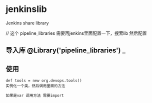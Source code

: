 # jenkinslib
Jenkins share library

// 这个 pipeline_libraries 需要再jenkins里面配置一下，搜索lib 然后配置
## 导入库 @Library('pipeline_libraries') _

## 使用
```
def tools = new org.devops.tools() 
实例化一个类，然后调用里面的方法

如果是var 调用方法 需要import

```